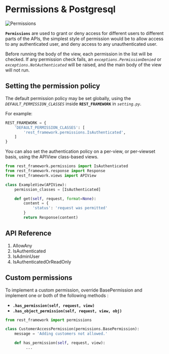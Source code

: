 # Permissions & Postgresql

![Permissions](https://files.realpython.com/media/Django-Rest-Framework-An-Introduction_Watermarked.6050ea8850a3.jpeg)

**`Permissions`** are used to grant or deny access for different users to different parts of the APIs, the simplest style of permission would be to allow access to any authenticated user, and deny access to any unauthenticated user.

Before running the body of the view, each permission in the list will be checked. If any permission check fails, an *`exceptions.PermissionDenied`* or *`exceptions.NotAuthenticated`* will be raised, and the main body of the view will not run.

## Setting the permission policy

The default permission policy may be set globally, using the *`DEFAULT_PERMISSION_CLASSES`* inside **`REST_FRAMEWORK`** in *`setting.py`*.

For example:

```python
REST_FRAMEWORK = {
    'DEFAULT_PERMISSION_CLASSES': [
        'rest_framework.permissions.IsAuthenticated',
    ]
}
```

You can also set the authentication policy on a per-view, or per-viewset basis, using the APIView class-based views.

```python
from rest_framework.permissions import IsAuthenticated
from rest_framework.response import Response
from rest_framework.views import APIView

class ExampleView(APIView):
    permission_classes = [IsAuthenticated]

    def get(self, request, format=None):
        content = {
            'status': 'request was permitted'
        }
        return Response(content)
```

## API Reference

1. AllowAny
2. IsAuthenticated
3. IsAdminUser
4. IsAuthenticatedOrReadOnly

## Custom permissions

To implement a custom permission, override BasePermission and implement one or both of the following methods :

* **`.has_permission(self, request, view)`**
* **`.has_object_permission(self, request, view, obj)`**

```python
from rest_framework import permissions

class CustomerAccessPermission(permissions.BasePermission):
    message = 'Adding customers not allowed.'

    def has_permission(self, request, view):
         ...
```

